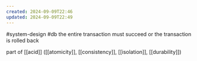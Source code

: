 ```yaml
---
created: 2024-09-09T22:46
updated: 2024-09-09T22:49
---
```

#system-design #db
the entire transaction must succeed or the transaction is rolled back

part of [[acid]] ([[atomicity]], [[consistency]], [[isolation]], [[durability]])